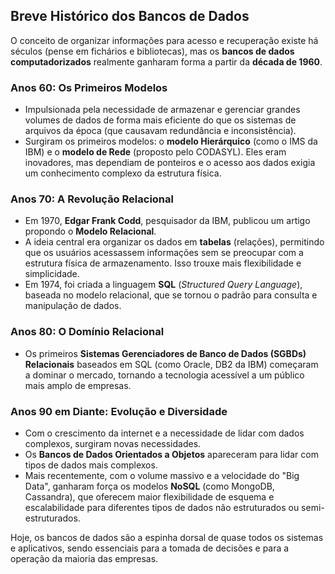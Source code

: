 ## Breve Histórico dos Bancos de Dados

O conceito de organizar informações para acesso e recuperação existe há séculos (pense em fichários e bibliotecas), mas os **bancos de dados computadorizados** realmente ganharam forma a partir da **década de 1960**.

### Anos 60: Os Primeiros Modelos

* Impulsionada pela necessidade de armazenar e gerenciar grandes volumes de dados de forma mais eficiente do que os sistemas de arquivos da época (que causavam redundância e inconsistência).
* Surgiram os primeiros modelos: o **modelo Hierárquico** (como o IMS da IBM) e o **modelo de Rede** (proposto pelo CODASYL). Eles eram inovadores, mas dependiam de ponteiros e o acesso aos dados exigia um conhecimento complexo da estrutura física.

### Anos 70: A Revolução Relacional

* Em 1970, **Edgar Frank Codd**, pesquisador da IBM, publicou um artigo propondo o **Modelo Relacional**.
* A ideia central era organizar os dados em **tabelas** (relações), permitindo que os usuários acessassem informações sem se preocupar com a estrutura física de armazenamento. Isso trouxe mais flexibilidade e simplicidade.
* Em 1974, foi criada a linguagem **SQL** (*Structured Query Language*), baseada no modelo relacional, que se tornou o padrão para consulta e manipulação de dados.

### Anos 80: O Domínio Relacional

* Os primeiros **Sistemas Gerenciadores de Banco de Dados (SGBDs) Relacionais** baseados em SQL (como Oracle, DB2 da IBM) começaram a dominar o mercado, tornando a tecnologia acessível a um público mais amplo de empresas.

### Anos 90 em Diante: Evolução e Diversidade

* Com o crescimento da internet e a necessidade de lidar com dados complexos, surgiram novas necessidades.
* Os **Bancos de Dados Orientados a Objetos** apareceram para lidar com tipos de dados mais complexos.
* Mais recentemente, com o volume massivo e a velocidade do "Big Data", ganharam força os modelos **NoSQL** (como MongoDB, Cassandra), que oferecem maior flexibilidade de esquema e escalabilidade para diferentes tipos de dados não estruturados ou semi-estruturados.

Hoje, os bancos de dados são a espinha dorsal de quase todos os sistemas e aplicativos, sendo essenciais para a tomada de decisões e para a operação da maioria das empresas.
